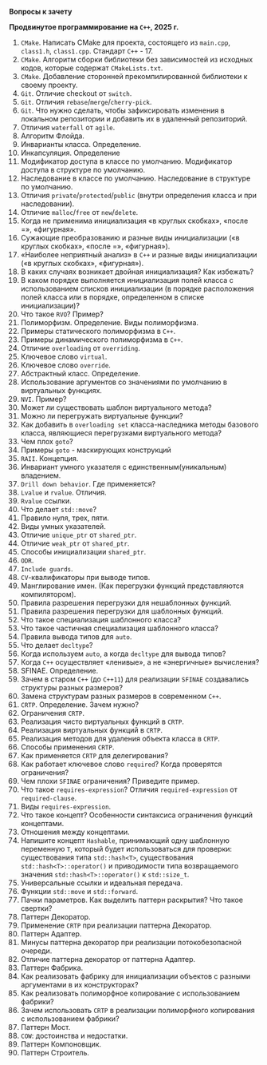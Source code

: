 ﻿**Вопросы к зачету**

**Продвинутое программирование на `С++`, 2025 г.**

1. `CMake`. Написать CMake для проекта, состоящего из `main.cpp`, `class1.h`, `class1.cpp`. Стандарт `С++` - 17.
1. `CMake`. Алгоритм сборки библиотеки без зависимостей из исходных кодов, которые содержат `CMakeLists.txt`.
1. `CMake`. Добавление сторонней прекомпилированной библиотеки к своему проекту.
1. `Git`. Отличие checkout от `switch`.
1. `Git`. Отличия `rebase`/`merge`/`cherry-pick`.
1. `Git`. Что нужно сделать, чтобы зафиксировать изменения в локальном репозитории и добавить их в удаленный репозиторий.
1. Отличия `waterfall` от `agile`.
1. Алгоритм Флойда.
1. Инварианты класса. Определение.
1. Инкапсуляция. Определение
1. Модификатор доступа в классе по умолчанию. Модификатор доступа в структуре по умолчанию.
1. Наследование в классе по умолчанию. Наследование в структуре по умолчанию.
1. Отличия `private`/`protected`/`public` (внутри определения класса и при наследовании).
1. Отличие `malloc`/`free` от `new`/`delete`.
1. Когда не применима инициализация «в круглых скобках», «после =», «фигурная».
1. Сужающие преобразованию и разные виды инициализации («в круглых скобках», «после =», «фигурная»).
1. «Наиболее неприятный анализ» в `С++` и разные виды инициализации («в круглых скобках», «фигурная»).
1. В каких случаях возникает двойная инициализация? Как избежать?
1. В каком порядке выполняется инициализация полей класса с использованием списков инициализации (в порядке расположения полей класса или в порядке, определенном в списке инициализации)? 
1. Что такое `RVO`? Пример?
1. Полиморфизм. Определение. Виды полиморфизма.
1. Примеры статического полиморфизма в `С++`.
1. Примеры динамического полиморфизма в `С++`.
1. Отличие `overloading` от `overriding`.
1. Ключевое слово `virtual`.
1. Ключевое слово `override`.
1. Абстрактный класс. Определение.
1. Использование аргументов со значениями по умолчанию в виртуальных функциях.
1. `NVI`. Пример?
1. Может ли существовать шаблон виртуального метода?
1. Можно ли перегружать виртуальные функции?
1. Как добавить в `overloading set` класса-наследника методы базового класса, являющиеся перегрузками виртуального метода?
1. Чем плох `goto`?
1. Примеры `goto` - маскирующих конструкций
1. `RAII`. Концепция.
1. Инвариант умного указателя с единственным(уникальным) владением.
1. `Drill down behavior`. Где применяется?
1. `Lvalue` и `rvalue`. Отличия.
1. `Rvalue` ссылки.
1. Что делает `std::move`?
1. Правило нуля, трех, пяти.
1. Виды умных указателей.
1. Отличие `unique_ptr` от `shared_ptr`.
1. Отличие `weak_ptr` от `shared_ptr`.
1. Способы инициализации `shared_ptr`. 
1. `ODR`.
1. `Include guards`.
1. `CV`-квалификаторы при выводе типов.
1. Манглирование имен. (Как перегрузки функций представляются компилятором).
1. Правила разрешения перегрузки для нешаблонных функций.
1. Правила разрешения перегрузки для шаблонных функций.
1. Что такое специализация шаблонного класса?
1. Что такое частичная специализация шаблонного класса?
1. Правила вывода типов для `auto`.
1. Что делает `decltype`?
1. Когда используем `auto`, а когда `decltype` для вывода типов?
1. Когда `С++` осуществляет «ленивые», а не «энергичные» вычисления?
1. SFINAE. Определение.
1. Зачем в старом `С++` (до `С++11`) для реализации `SFINAE` создавались структуры разных размеров?
1. Замена структурам разных размеров в современном `С++`.
1. `CRTP`. Определение. Зачем нужно?
1. Ограничения `CRTP`.
1. Реализация чисто виртуальных функций в `CRTP`.
1. Реализация виртуальных функций в `CRTP`.
1. Реализация методов для удаления объекта класса в `CRTP`.
1. Способы применения `CRTP`.
1. Как применяется `CRTP` для делегирования?
1. Как работает ключевое слово `required`? Когда проверятся ограничения?
1. Чем плохи `SFINAE` ограничения? Приведите пример.
1. Что такое `requires-expression`? Отличия `required-expression` от `required-clause`.
1. Виды `requires-expression`.
1. Что такое концепт? Особенности синтаксиса ограничения функций концептами.
1. Отношения между концептами.
1. Напишите концепт `Hashable`, принимающий одну шаблонную переменную `T`, который будет использоваться для проверки: существования типа `std::hash<T>`, существования `std::hash<T>::operator()` и приводимости типа возвращаемого значения `std::hash<T>::operator()` к `std::size_t`.
1. Универсальные ссылки и идеальная передача.
1. Функции `std::move` и `std::forward`.
1. Пачки параметров. Как выделить паттерн раскрытия? Что такое свертки?
1. Паттерн Декоратор.
1. Применение `CRTP` при реализации паттерна Декоратор.
1. Паттерн Адаптер.
1. Минусы паттерна декоратор при реализации потокобезопасной очереди.
1. Отличие паттерна декоратор от паттерна Адаптер.
1. Паттерн Фабрика.
1. Как реализовать фабрику для инициализации объектов с разными аргументами в их конструкторах?
1. Как реализовать полиморфное копирование с использованием фабрики?
1. Зачем использовать `CRTP` в реализации полиморфного копирования с использованием фабрики?
1. Паттерн Мост.
1. `COW`: достоинства и недостатки.
1. Паттерн Компоновщик.
1. Паттерн Строитель.
